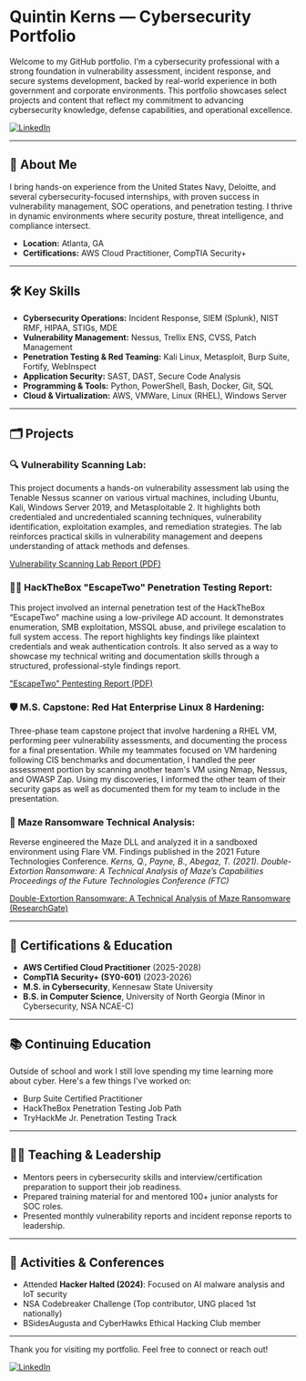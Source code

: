 # Quintin Kerns — Cybersecurity Portfolio

Welcome to my GitHub portfolio. I'm a cybersecurity professional with a strong foundation in vulnerability assessment, incident response, and secure systems development, backed by real-world experience in both government and corporate environments. This portfolio showcases select projects and content that reflect my commitment to advancing cybersecurity knowledge, defense capabilities, and operational excellence.

[![LinkedIn](https://img.shields.io/badge/LinkedIn-QuintinKerns-blue)](https://linkedin.com/in/quintinkerns)

---

## 🔐 About Me

I bring hands-on experience from the United States Navy, Deloitte, and several cybersecurity-focused internships, with proven success in vulnerability management, SOC operations, and penetration testing. I thrive in dynamic environments where security posture, threat intelligence, and compliance intersect.

- **Location:** Atlanta, GA
- **Certifications:** AWS Cloud Practitioner, CompTIA Security+

---

## 🛠️ Key Skills

- **Cybersecurity Operations:** Incident Response, SIEM (Splunk), NIST RMF, HIPAA, STIGs, MDE
- **Vulnerability Management:** Nessus, Trellix ENS, CVSS, Patch Management
- **Penetration Testing & Red Teaming:** Kali Linux, Metasploit, Burp Suite, Fortify, WebInspect
- **Application Security:** SAST, DAST, Secure Code Analysis
- **Programming & Tools:** Python, PowerShell, Bash, Docker, Git, SQL
- **Cloud & Virtualization:** AWS, VMWare, Linux (RHEL), Windows Server

---

## 🗂️ Projects

### 🔍 Vulnerability Scanning Lab:
This project documents a hands-on vulnerability assessment lab using the Tenable Nessus scanner on various virtual machines, including Ubuntu, Kali, Windows Server 2019, and Metasploitable 2. It highlights both credentialed and uncredentialed scanning techniques, vulnerability identification, exploitation examples, and remediation strategies. The lab reinforces practical skills in vulnerability management and deepens understanding of attack methods and defenses.

[Vulnerability Scanning Lab Report (PDF)](https://github.com/QuintinKerns/QuintinKerns/blob/main/Vulnerability%20Scanning%20Lab.pdf)

### 🧑‍💻 HackTheBox "EscapeTwo" Penetration Testing Report:
This project involved an internal penetration test of the HackTheBox “EscapeTwo” machine using a low-privilege AD account. It demonstrates enumeration, SMB exploitation, MSSQL abuse, and privilege escalation to full system access. The report highlights key findings like plaintext credentials and weak authentication controls. It also served as a way to showcase my technical writing and documentation skills through a structured, professional-style findings report.

["EscapeTwo" Pentesting Report (PDF)](https://github.com/QuintinKerns/QuintinKerns/blob/main/Hack%20The%20Box%20-%20Penetration%20Test%20Findings%20Report.pdf)

### 🛡️ M.S. Capstone: Red Hat Enterprise Linux 8 Hardening:
Three-phase team capstone project that involve hardening a RHEL VM, performing peer vulnerability assessments, and documenting the process for a final presentation. While my teammates focused on VM hardening following CIS benchmarks and documentation, I handled the peer assessment portion by scanning another team's VM using Nmap, Nessus, and OWASP Zap. Using my discoveries, I informed the other team of their security gaps as well as documented them for my team to include in the presentation.

### 📖 Maze Ransomware Technical Analysis:
Reverse engineered the Maze DLL and analyzed it in a sandboxed environment using Flare VM. Findings published in the 2021 Future Technologies Conference.
*Kerns, Q., Payne, B., Abegaz, T. (2021). Double-Extortion Ransomware: A Technical Analysis of Maze’s Capabilities Proceedings of the Future Technologies Conference (FTC)*

[Double-Extortion Ransomware: A Technical Analysis of Maze Ransomware (ResearchGate)](https://www.researchgate.net/publication/355545158_Double-Extortion_Ransomware_A_Technical_Analysis_of_Maze_Ransomware)

---

## 🧠 Certifications & Education

- **AWS Certified Cloud Practitioner** (2025-2028)
- **CompTIA Security+ (SY0-601)** (2023-2026)
- **M.S. in Cybersecurity**, Kennesaw State University
- **B.S. in Computer Science**, University of North Georgia (Minor in Cybersecurity, NSA NCAE-C)

---

## 📚 Continuing Education

Outside of school and work I still love spending my time learning more about cyber. Here's a few things I've worked on:
- Burp Suite Certified Practitioner
- HackTheBox Penetration Testing Job Path
- TryHackMe Jr. Penetration Testing Track

---

## 🧑‍🏫 Teaching & Leadership

- Mentors peers in cybersecurity skills and interview/certification preparation to support their job readiness.
- Prepared training material for and mentored 100+ junior analysts for SOC roles.
- Presented monthly vulnerability reports and incident reponse reports to leadership.

---

## 📌 Activities & Conferences

- Attended **Hacker Halted (2024)**: Focused on AI malware analysis and IoT security
- NSA Codebreaker Challenge (Top contributor, UNG placed 1st nationally)
- BSidesAugusta and CyberHawks Ethical Hacking Club member

---

Thank you for visiting my portfolio. Feel free to connect or reach out!

[![LinkedIn](https://img.shields.io/badge/LinkedIn-QuintinKerns-blue)](https://linkedin.com/in/quintinkerns)
